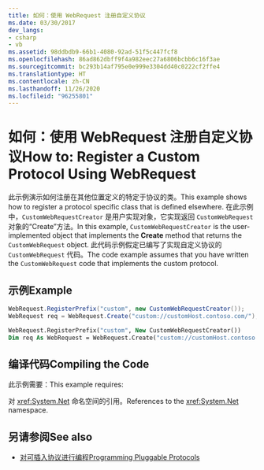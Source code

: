 ```yaml
---
title: 如何：使用 WebRequest 注册自定义协议
ms.date: 03/30/2017
dev_langs:
- csharp
- vb
ms.assetid: 98ddbdb9-66b1-4080-92ad-51f5c447fcf8
ms.openlocfilehash: 86ad862dbff9f4a982eec27a6806bcbb6c16f3ae
ms.sourcegitcommit: bc293b14af795e0e999e3304dd40c0222cf2ffe4
ms.translationtype: HT
ms.contentlocale: zh-CN
ms.lasthandoff: 11/26/2020
ms.locfileid: "96255801"
---
```

# <a name="how-to-register-a-custom-protocol-using-webrequest"></a><span data-ttu-id="4f94c-102">如何：使用 WebRequest 注册自定义协议</span><span class="sxs-lookup"><span data-stu-id="4f94c-102">How to: Register a Custom Protocol Using WebRequest</span></span>

<span data-ttu-id="4f94c-103">此示例演示如何注册在其他位置定义的特定于协议的类。</span><span class="sxs-lookup"><span data-stu-id="4f94c-103">This example shows how to register a protocol specific class that is defined elsewhere.</span></span> <span data-ttu-id="4f94c-104">在此示例中，`CustomWebRequestCreator` 是用户实现对象，它实现返回 `CustomWebRequest` 对象的“Create”方法。</span><span class="sxs-lookup"><span data-stu-id="4f94c-104">In this example, `CustomWebRequestCreator` is the user-implemented object that implements the **Create** method that returns the `CustomWebRequest` object.</span></span> <span data-ttu-id="4f94c-105">此代码示例假定已编写了实现自定义协议的 `CustomWebRequest` 代码。</span><span class="sxs-lookup"><span data-stu-id="4f94c-105">The code example assumes that you have written the `CustomWebRequest` code that implements the custom protocol.</span></span>  
  
## <a name="example"></a><span data-ttu-id="4f94c-106">示例</span><span class="sxs-lookup"><span data-stu-id="4f94c-106">Example</span></span>  
  
```csharp  
WebRequest.RegisterPrefix("custom", new CustomWebRequestCreator());  
WebRequest req = WebRequest.Create("custom://customHost.contoso.com/");  
```  
  
```vb  
WebRequest.RegisterPrefix("custom", New CustomWebRequestCreator())  
Dim req As WebRequest = WebRequest.Create("custom://customHost.contoso.com/")  
```  
  
## <a name="compiling-the-code"></a><span data-ttu-id="4f94c-107">编译代码</span><span class="sxs-lookup"><span data-stu-id="4f94c-107">Compiling the Code</span></span>  

 <span data-ttu-id="4f94c-108">此示例需要：</span><span class="sxs-lookup"><span data-stu-id="4f94c-108">This example requires:</span></span>  
  
 <span data-ttu-id="4f94c-109">对 <xref:System.Net> 命名空间的引用。</span><span class="sxs-lookup"><span data-stu-id="4f94c-109">References to the <xref:System.Net> namespace.</span></span>  
  
## <a name="see-also"></a><span data-ttu-id="4f94c-110">另请参阅</span><span class="sxs-lookup"><span data-stu-id="4f94c-110">See also</span></span>

- [<span data-ttu-id="4f94c-111">对可插入协议进行编程</span><span class="sxs-lookup"><span data-stu-id="4f94c-111">Programming Pluggable Protocols</span></span>](programming-pluggable-protocols.md)
